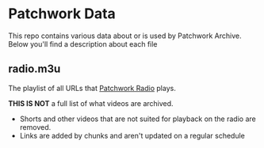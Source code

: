 # Patchwork Data
This repo contains various data about or is used by Patchwork Archive. Below you'll find a description about each file

## radio.m3u
The playlist of all URLs that [Patchwork Radio](https://patchwork.moekyun.me/radio) plays.

**THIS IS NOT** a full list of what videos are archived. 
- Shorts and other videos that are not suited for playback on the radio are removed.
- Links are added by chunks and aren't updated on a regular schedule
